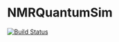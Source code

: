 # NMRQuantumSim

[![Build Status](https://github.com/vincentvanduong/NMRQuantumSim.jl/actions/workflows/CI.yml/badge.svg?branch=master)](https://github.com/vincentvanduong/NMRQuantumSim.jl/actions/workflows/CI.yml?query=branch%3Amaster)
